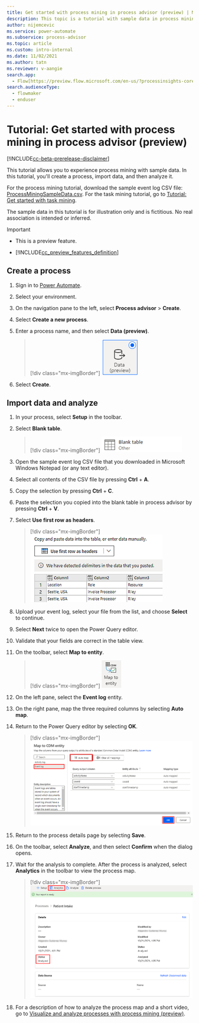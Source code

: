 ```yaml
---
title: Get started with process mining in process advisor (preview) | Microsoft Docs
description: This topic is a tutorial with sample data in process mining using the process advisor feature in Power Automate.
author: nijemcevic 
ms.service: power-automate
ms.subservice: process-advisor
ms.topic: article
ms.custom: intro-internal
ms.date: 11/02/2021
ms.author: tatn
ms.reviewer: v-aangie
search.app: 
  - Flow[https://preview.flow.microsoft.com/en-us/?processinsights-core.tabularData=true](https://preview.flow.microsoft.com/en-us/?processinsights-core.tabularData=true)
search.audienceType: 
  - flowmaker
  - enduser
---
```


# Tutorial: Get started with process mining in process advisor (preview)

[!INCLUDE[cc-beta-prerelease-disclaimer](./includes/cc-beta-prerelease-disclaimer.md)]

This tutorial allows you to experience process mining with sample data. In this tutorial, you'll create a process, import data, and then analyze it.

For the process mining tutorial, download the sample event log CSV file: [ProcessMiningSampleData.csv](https://go.microsoft.com/fwlink/?linkid=2174463). For the task mining tutorial, go to [Tutorial: Get started with task mining](task-mining-tutorial.md).

The sample data in this tutorial is for illustration only and is fictitious. No real association is intended or inferred.

> [!IMPORTANT]
> - This is a preview feature.
>
> - [!INCLUDE[cc_preview_features_definition](includes/cc-preview-features-definition.md)]


## Create a process

1. Sign in to [Power Automate](https://flow.microsoft.com/).

1. Select your environment.

1. On the navigation pane to the left, select **Process advisor** > **Create**.

1. Select **Create a new process**.

1. Enter a process name, and then select **Data (preview)**.

    > [!div class="mx-imgBorder"]
    > ![Screenshot of the Data (preview) button.](media/process-mining-tutorial/data-preview.png "Data (preview)")

1. Select **Create**.

## Import data and analyze

1. In your process, select **Setup** in the toolbar. <!-- Is this correct? I added it. -->

1.	Select **Blank table**.

    > [!div class="mx-imgBorder"]
    > ![Screenshot of blank table selection.](media/process-mining-tutorial/blank-table.png "Blank table selection")

1. Open the sample event log CSV file that you downloaded in Microsoft Windows Notepad (or any text editor).

1. Select all contents of the CSV file by pressing **Ctrl** + **A**.

1. Copy the selection by pressing **Ctrl** + **C**. 

1. Paste the selection you copied into the blank table in process advisor by pressing **Ctrl** + **V**. 

1. Select **Use first row as headers**. 

    > [!div class="mx-imgBorder"]
    > ![Screenshot of first row as headers selection.](media/process-mining-tutorial/headers.png "First row as headers selection")

1. Upload your event log, select your file from the list, and choose **Select** to continue.

1. Select **Next** twice to open the Power Query editor.

1. Validate that your fields are correct in the table view.

1. On the toolbar, select **Map to entity**.

    > [!div class="mx-imgBorder"]
    > ![Screenshot of Map to entity button.](media/process-mining-tutorial/map-to-entity.png "Map to entity button")

1. On the left pane, select the **Event log** entity.

1. On the right pane, map the three required columns by selecting **Auto map**.

1. Return to the Power Query editor by selecting **OK**.

    > [!div class="mx-imgBorder"]
    > ![Screenshot of auto mapping.](media/process-mining-tutorial/auto-map.png "Auto map")

1. Return to the process details page by selecting **Save**.

1. On the toolbar, select **Analyze**, and then select **Confirm** when the dialog opens.

1. Wait for the analysis to complete. After the process is analyzed, select **Analytics** in the toolbar to view the process map.

    > [!div class="mx-imgBorder"]
    > ![Screenshot of an analyzed process.](media/process-mining-tutorial/analytics.png "Process status is 'Analyzed'")

1. For a description of how to analyze the process map and a short video, go to [Visualize and analyze processes with process mining (preview)](process-mining-visualize.md).
